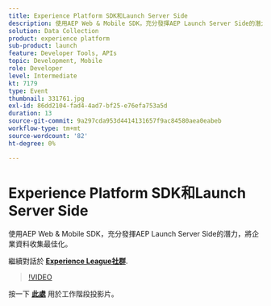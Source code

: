 ```yaml
---
title: Experience Platform SDK和Launch Server Side
description: 使用AEP Web & Mobile SDK，充分發揮AEP Launch Server Side的潛力，將企業資料收集最佳化。 此工作階段屬於Adobe Developers Live內容事件的一部分。
solution: Data Collection
product: experience platform
sub-product: launch
feature: Developer Tools, APIs
topic: Development, Mobile
role: Developer
level: Intermediate
kt: 7179
type: Event
thumbnail: 331761.jpg
exl-id: 86dd2104-fad4-4ad7-bf25-e76efa753a5d
duration: 13
source-git-commit: 9a297cda953d4414131657f9ac84580aea0eabeb
workflow-type: tm+mt
source-wordcount: '82'
ht-degree: 0%

---
```


# Experience Platform SDK和Launch Server Side

使用AEP Web &amp; Mobile SDK，充分發揮AEP Launch Server Side的潛力，將企業資料收集最佳化。

繼續對話於 **[Experience League社群](https://adobe.ly/36Yd3v6)**.

>[!VIDEO](https://video.tv.adobe.com/v/331761/?quality=12&learn=on&hidetitle=true)

按一下 **[此處](/help/adobe-developers-live/assets/experience-platform-sdk-launch.pdf)** 用於工作階段投影片。
